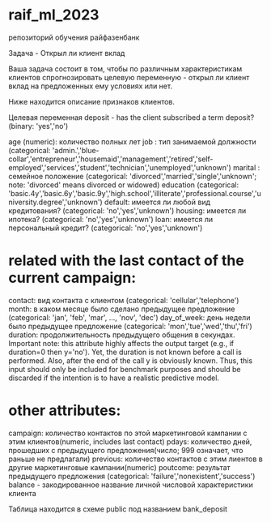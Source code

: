 # raif_ml_2023
репозиторий обучения райфазенбанк

Задача - Открыл ли клиент вклад 

Ваша задача состоит в том, чтобы по различным характеристикам клиентов спрогнозировать целевую переменную - открыл ли клиент вклад на предложенных ему условиях или нет.

Ниже находится описание признаков клиентов.

Целевая переменная
deposit - has the client subscribed a term deposit? (binary: 'yes','no')

age (numeric): количество полных лет
job : тип занимаемой должности (categorical: 'admin.','blue-collar','entrepreneur','housemaid','management','retired','self-employed','services','student','technician','unemployed','unknown')
marital : семейное положение (categorical: 'divorced','married','single','unknown'; note: 'divorced' means divorced or widowed)
education (categorical: 'basic.4y','basic.6y','basic.9y','high.school','illiterate','professional.course','university.degree','unknown')
default: имеется ли любой вид кредитования? (categorical: 'no','yes','unknown')
housing: имеется ли ипотека? (categorical: 'no','yes','unknown')
loan: имеется ли персональный кредит? (categorical: 'no','yes','unknown')
# related with the last contact of the current campaign:
contact: вид контакта с клиентом (categorical: 'cellular','telephone') 
month: в каком месяце было сделано предыдущее предложение (categorical: 'jan', 'feb', 'mar', ..., 'nov', 'dec')
day_of_week: день недели было предыдущее предложение (categorical: 'mon','tue','wed','thu','fri')
duration: продолжительность предыдущего общения в секундах. Important note: this attribute highly affects the output target (e.g., if duration=0 then y='no'). Yet, the duration is not known before a call is performed. Also, after the end of the call y is obviously known. Thus, this input should only be included for benchmark purposes and should be discarded if the intention is to have a realistic predictive model.
# other attributes:
campaign: количество контактов по этой маркетинговой кампании с этим клиентов(numeric, includes last contact)
pdays: количество дней, прошедших с предыдущего предложения(число; 999 означает, что раньше не предлагали)
previous: количество контактов с этим лиентов в другие маркетинговые кампании(numeric)
poutcome: результат предыдущего предложения (categorical: 'failure','nonexistent','success')
balance - закодированное название личной числовой характеристики клиента

Таблица находится в схеме public под названием bank_deposit 
